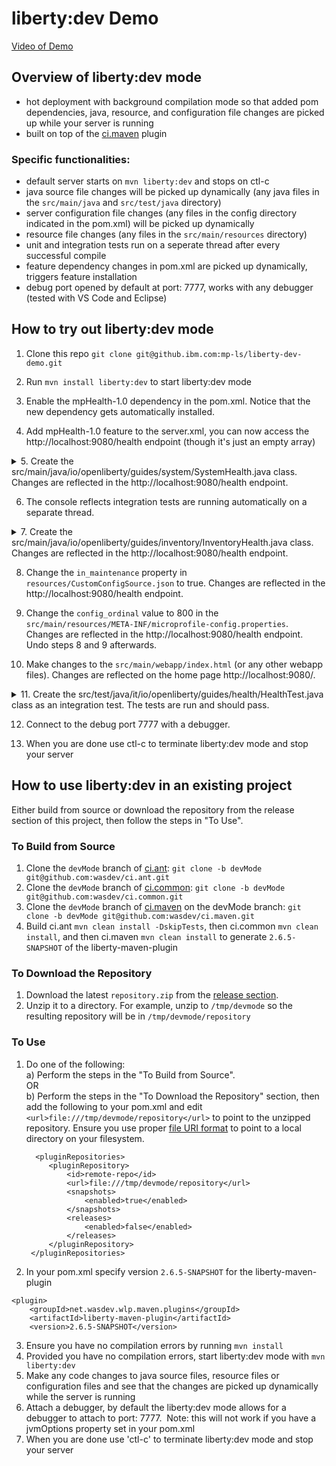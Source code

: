 # liberty:dev Demo

[Video of Demo](https://ibm.box.com/s/go8y0v9ls3lgxfcwymdd0vd20kp586nj)

## Overview of liberty:dev mode
* hot deployment with background compilation mode so that added pom dependencies, java, resource, and configuration file changes are picked up while your server is running
* built on top of the [ci.maven](https://github.com/WASdev/ci.maven) plugin

### Specific functionalities:
* default server starts on `mvn liberty:dev` and stops on ctl-c
* java source file changes will be picked up dynamically (any java files in the `src/main/java` and `src/test/java` directory)
* server configuration file changes (any files in the config directory indicated in the pom.xml) will be picked up dynamically 
* resource file changes (any files in the `src/main/resources` directory)
* unit and integration tests run on a seperate thread after every successful compile  
* feature dependency changes in pom.xml are picked up dynamically, triggers feature installation
* debug port opened by default at port: 7777, works with any debugger (tested with VS Code and Eclipse)

## How to try out liberty:dev mode
1. Clone this repo `git clone git@github.ibm.com:mp-ls/liberty-dev-demo.git`

2. Run `mvn install liberty:dev` to start liberty:dev mode

3. Enable the mpHealth-1.0 dependency in the pom.xml.  Notice that the new dependency gets automatically installed.

4. Add mpHealth-1.0 feature to the server.xml, you can now access the http://localhost:9080/health endpoint (though it's just an empty array)

<details>
    <summary>5. Create the src/main/java/io/openliberty/guides/system/SystemHealth.java class.  Changes are reflected in the http://localhost:9080/health endpoint.  </summary>

```
package io.openliberty.guides.system;

import javax.enterprise.context.ApplicationScoped;
import org.eclipse.microprofile.health.Health;
import org.eclipse.microprofile.health.HealthCheck;
import org.eclipse.microprofile.health.HealthCheckResponse;

@Health
@ApplicationScoped
public class SystemHealth implements HealthCheck {
  @Override
  public HealthCheckResponse call() {
    if (!System.getProperty("wlp.server.name").startsWith("defaultServer")) {
      return HealthCheckResponse.named(SystemResource.class.getSimpleName())
                                .withData("default server", "not available").down()
                                .build();
    }
    return HealthCheckResponse.named(SystemResource.class.getSimpleName())
                              .withData("default server", "available").up().build();
  }
}
```
</details>


6. The console reflects integration tests are running automatically on a separate thread.

<details>
    <summary>7. Create the src/main/java/io/openliberty/guides/inventory/InventoryHealth.java class.  Changes are reflected in the http://localhost:9080/health endpoint. </summary>

```
package io.openliberty.guides.inventory;

import javax.enterprise.context.ApplicationScoped;
import javax.inject.Inject;
import javax.ws.rs.client.Client;
import javax.ws.rs.client.ClientBuilder;
import javax.ws.rs.core.MediaType;
import javax.ws.rs.core.Response;
import org.eclipse.microprofile.health.Health;
import org.eclipse.microprofile.health.HealthCheck;
import org.eclipse.microprofile.health.HealthCheckResponse;

@Health
@ApplicationScoped
public class InventoryHealth implements HealthCheck {
  @Inject
  InventoryConfig config;

  public boolean isHealthy() {
    if (config.isInMaintenance()) {
      return false;
    }
    try {
      String url = InventoryUtils.buildUrl("http", "localhost",
          Integer.parseInt(System.getProperty("default.http.port")),
          "/system/properties");
      Client client = ClientBuilder.newClient();
      Response response = client.target(url).request(MediaType.APPLICATION_JSON)
                                .get();
      if (response.getStatus() != 200) {
        return false;
      }
      return true;
    } catch (Exception e) {
      return false;
    }
  }

  @Override
  public HealthCheckResponse call() {
    if (!isHealthy()) {
      return HealthCheckResponse.named(InventoryResource.class.getSimpleName())
                                .withData("services", "not available").down()
                                .build();
    }
    return HealthCheckResponse.named(InventoryResource.class.getSimpleName())
                              .withData("services", "available").up().build();
  }

}
```
</details>

8. Change the `in_maintenance` property in `resources/CustomConfigSource.json` to true.  Changes are reflected in the http://localhost:9080/health endpoint.


9. Change the `config_ordinal` value to 800 in the `src/main/resources/META-INF/microprofile-config.properties`. Changes are reflected in the http://localhost:9080/health endpoint. Undo steps 8 and 9 afterwards.


10. Make changes to the `src/main/webapp/index.html` (or any other webapp files). Changes are reflected on the home page http://localhost:9080/.

<details>
    <summary>11. Create the src/test/java/it/io/openliberty/guides/health/HealthTest.java class as an integration test. The tests are run and should pass. </summary>
    
```
package it.io.openliberty.guides.health;

import static org.junit.Assert.assertEquals;
import java.util.HashMap;
import javax.json.JsonArray;
import org.junit.After;
import org.junit.Test;

public class HealthTest {

    private JsonArray servicesStates;
    private static HashMap<String, String> dataWhenServicesUP;
    private static HashMap<String, String> dataWhenInventoryDown;

    static {
        dataWhenServicesUP = new HashMap<String, String>();
        dataWhenInventoryDown = new HashMap<String, String>();

        dataWhenServicesUP.put("SystemResource", "UP");
        dataWhenServicesUP.put("InventoryResource", "UP");

        dataWhenInventoryDown.put("SystemResource", "UP");
        dataWhenInventoryDown.put("InventoryResource", "DOWN");
    }

    @Test
    public void testIfServicesAreUp() {
        servicesStates = HealthTestUtil.connectToHealthEnpoint(200);
        checkStates(dataWhenServicesUP, servicesStates);
    }

    @Test
    public void testIfInventoryServiceIsDown() {
        servicesStates = HealthTestUtil.connectToHealthEnpoint(200);
        checkStates(dataWhenServicesUP, servicesStates);
        HealthTestUtil.changeInventoryProperty(HealthTestUtil.INV_MAINTENANCE_FALSE, 
                                               HealthTestUtil.INV_MAINTENANCE_TRUE);
        servicesStates = HealthTestUtil.connectToHealthEnpoint(503);
        checkStates(dataWhenInventoryDown, servicesStates);
    }

    private void checkStates(HashMap<String, String> testData, JsonArray servStates) {
        testData.forEach((service, expectedState) -> {
            assertEquals("The state of " + service + " service is not matching.", 
                         expectedState, 
                         HealthTestUtil.getActualState(service, servStates));
        });
    }

    @After
    public void teardown() {
        HealthTestUtil.cleanUp();
    }

}
```
</details>

12. Connect to the debug port 7777 with a debugger.

13. When you are done use ctl-c to terminate liberty:dev mode and stop your server

## How to use liberty:dev in an existing project

Either build from source or download the repository from the release section of this project, then follow the steps in "To Use".

### To Build from Source
1. Clone the `devMode` branch of [ci.ant](https://github.com/wasdev/ci.ant): `git clone -b devMode git@github.com:wasdev/ci.ant.git`
2. Clone the `devMode` branch of [ci.common](https://github.com/wasdev/ci.maven): `git clone -b devMode git@github.com:wasdev/ci.common.git`
3. Clone the `devMode` branch of [ci.maven](https://github.com/wasdev/ci.ant) on the devMode branch: `git clone -b devMode git@github.com:wasdev/ci.maven.git`
4. Build ci.ant `mvn clean install -DskipTests`, then ci.common `mvn clean install`, and then ci.maven `mvn clean install` to generate `2.6.5-SNAPSHOT` of the liberty-maven-plugin

### To Download the Repository
1. Download the latest `repository.zip` from the [release section](https://github.ibm.com/mp-ls/liberty-dev-demo/releases).
1. Unzip it to a directory. For example, unzip to `/tmp/devmode` so the resulting repository will be in `/tmp/devmode/repository`

### To Use 
1. Do one of the following:  
   a) Perform the steps in the "To Build from Source".  
OR  
   b) Perform the steps in the "To Download the Repository" section, then add the following to your pom.xml and edit `<url>file:///tmp/devmode/repository</url>` to point to the unzipped repository.  Ensure you use proper [file URI format](https://en.wikipedia.org/wiki/File_URI_scheme) to point to a local directory on your filesystem.
   ```
     <pluginRepositories>
        <pluginRepository>
            <id>remote-repo</id>
            <url>file:///tmp/devmode/repository</url>
            <snapshots>
                <enabled>true</enabled>
            </snapshots>
            <releases>
                <enabled>false</enabled>
            </releases>
        </pluginRepository>
    </pluginRepositories>
    ```
2. In your pom.xml specify version `2.6.5-SNAPSHOT` for the liberty-maven-plugin 
```
<plugin>
    <groupId>net.wasdev.wlp.maven.plugins</groupId>
    <artifactId>liberty-maven-plugin</artifactId>
    <version>2.6.5-SNAPSHOT</version>
```
3. Ensure you have no compilation errors by running `mvn install`
4. Provided you have no compilation errors, start liberty:dev mode with `mvn liberty:dev`
5. Make any code changes to java source files, resource files or configuration files and see that the changes are picked up dynamically while the server is running
6. Attach a debugger, by default the liberty:dev mode allows for a debugger to attach to port: 7777.  Note: this will not work if you have a jvmOptions property set in your pom.xml 
7. When you are done use 'ctl-c' to terminate liberty:dev mode and stop your server
